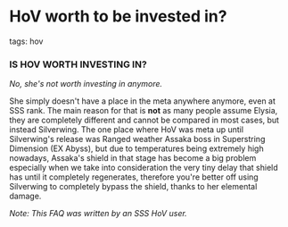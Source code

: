 # HoV worth to be invested in?
tags: hov

### **IS HOV WORTH INVESTING IN?**

*No, she's not worth investing in anymore.*

She simply doesn't have a place in the meta anywhere anymore, even at SSS rank. The main reason for that is **not** as many people assume Elysia, they are completely different and cannot be compared in most cases, but instead Silverwing. The one place where HoV was meta up until Silverwing's release was Ranged weather Assaka boss in Superstring Dimension (EX Abyss), but due to temperatures being extremely high nowadays, Assaka's shield in that stage has become a big problem especially when we take into consideration the very tiny delay that shield has until it completely regenerates, therefore you're better off using Silverwing to completely bypass the shield, thanks to her elemental damage.

*Note: This FAQ was written by an SSS HoV user.*